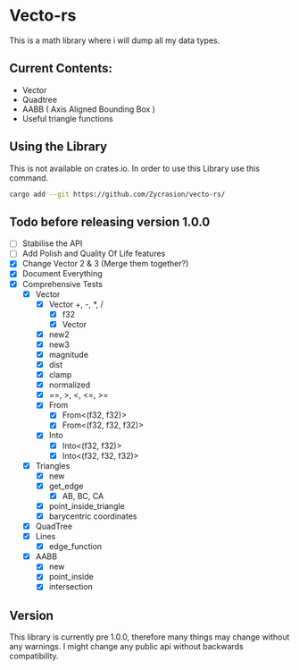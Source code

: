 # Vecto-rs
This is a math library where i will dump all my data types.

## Current Contents:
-   Vector
-   Quadtree
-   AABB ( Axis Aligned Bounding Box )
-   Useful triangle functions

## Using the Library
This is not available on crates.io.
In order to use this Library use this command.
```bash
cargo add --git https://github.com/Zycrasion/vecto-rs/
```

## Todo before releasing version 1.0.0
- [ ] Stabilise the API
- [ ] Add Polish and Quality Of Life features
- [x] Change Vector 2 & 3 (Merge them together?)
- [x] Document Everything
- [x] Comprehensive Tests
  - [x] Vector
    - [x] Vector +, -, *, /
      - [x] f32
      - [x] Vector
    - [x] new2
    - [x] new3
    - [x] magnitude
    - [x] dist
    - [x] clamp
    - [x] normalized
    - [x] ==, >, <, <=, >=
    - [x] From
      - [x] From<(f32, f32)>
      - [x] From<(f32, f32, f32)>
    - [x] Into
      - [x] Into<(f32, f32)>
      - [x] Into<(f32, f32, f32)>
  - [x] Triangles
    - [x] new
    - [x] get_edge
      - [x] AB, BC, CA
    - [x] point_inside_triangle
    - [x] barycentric coordinates
  - [x] QuadTree
  - [x] Lines
    - [x] edge_function
  - [x] AABB
    - [x] new
    - [x] point_inside
    - [x] intersection

## Version
This library is currently pre 1.0.0, therefore many things may change without any warnings. I might change any public api without backwards compatibility.
